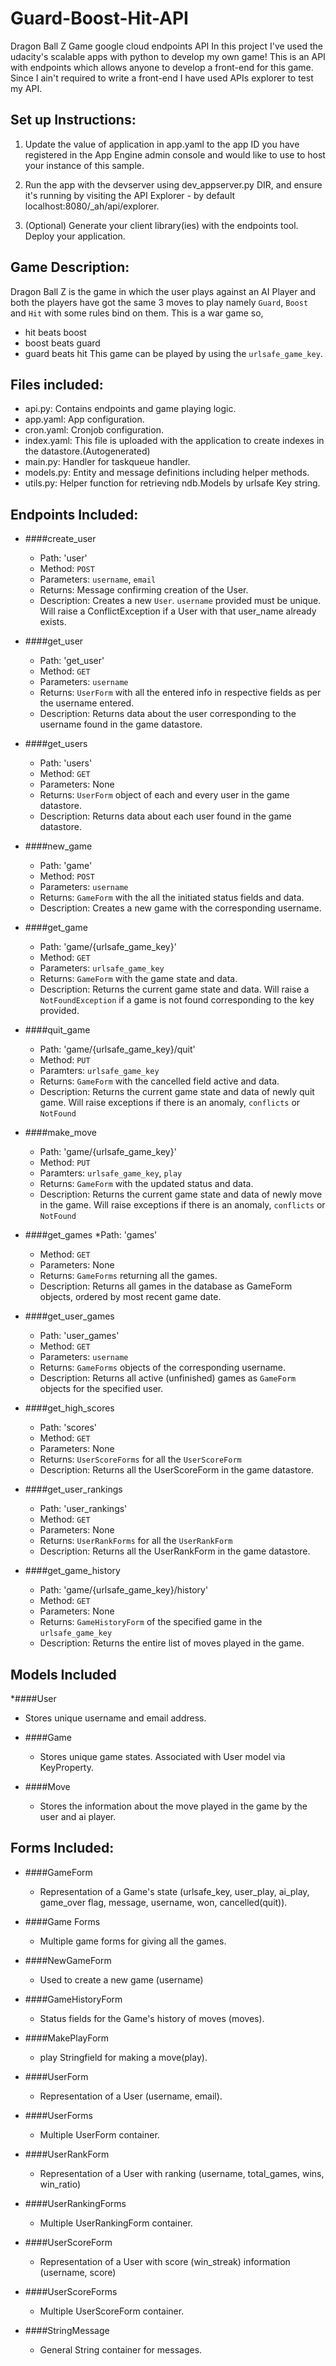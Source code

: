 # Guard-Boost-Hit-API
Dragon Ball Z Game google cloud endpoints API
In this project I've used the udacity's scalable apps with python to develop my own game! This is an API with endpoints which allows anyone to develop a front-end for this game. Since I ain't required to write a front-end I have used APIs explorer to test my API.

## Set up Instructions:
1. Update the value of application in app.yaml to the app ID you have registered in the App Engine admin console and would like to use to host your instance of this sample.

2. Run the app with the devserver using dev_appserver.py DIR, and ensure it's running by visiting the API Explorer - by default localhost:8080/_ah/api/explorer.

3. (Optional) Generate your client library(ies) with the endpoints tool. Deploy your application.

## Game Description:

Dragon Ball Z is the game in which the user plays against an AI Player and both the players have got the same 3 moves to play namely ```Guard```, ```Boost``` and ```Hit``` with some rules bind on them.
This is a war game so,
  * hit beats boost
  * boost beats guard
  * guard beats hit
This game can be played by using the ```urlsafe_game_key```.

## Files included:
* api.py: Contains endpoints and game playing logic.
* app.yaml: App configuration.
* cron.yaml: Cronjob configuration.
* index.yaml: This file is uploaded with the application to create indexes in the datastore.(Autogenerated)
* main.py: Handler for taskqueue handler.
* models.py: Entity and message definitions including helper methods.
* utils.py: Helper function for retrieving ndb.Models by urlsafe Key string.

## Endpoints Included:
* ####create_user
  * Path: 'user'
  * Method: ```POST```
  * Parameters: ```username```, ```email```
  * Returns: Message confirming creation of the User.
  * Description: Creates a new ```User```. ```username``` provided must be unique. Will raise a ConflictException if a  User with that user_name already exists.

* ####get_user
  * Path: 'get_user'
  * Method: ```GET```
  * Parameters: ```username```
  * Returns: ```UserForm``` with all the entered info in respective fields as per the username entered.
  * Description: Returns data about the user corresponding to the username found in the game datastore.

* ####get_users
  * Path: 'users'
  * Method: ```GET```
  * Parameters: None
  * Returns: ```UserForm``` object of each and every user in the game datastore.
  * Description: Returns data about each user found in the game datastore.

* ####new_game
  * Path: 'game'
  * Method: ```POST```
  * Parameters: ```username```
  * Returns: ```GameForm``` with the all the initiated status fields and data.
  * Description: Creates a new game with the corresponding username.

* ####get_game
  * Path: 'game/{urlsafe_game_key}'
  * Method: ```GET```
  * Parameters: ```urlsafe_game_key```
  * Returns: ```GameForm``` with the game state and data.
  * Description:  Returns the current game state and data. Will raise a ```NotFoundException``` if a game is not found corresponding to the key provided.

* ####quit_game
  * Path: 'game/{urlsafe_game_key}/quit'
  * Method: ```PUT```
  * Paramters: ```urlsafe_game_key```
  * Returns: ```GameForm``` with the cancelled field active and data.
  * Description: Returns the current game state and data of newly quit game. Will raise exceptions if there is an anomaly, ```conflicts``` or ```NotFound```

* ####make_move
  * Path: 'game/{urlsafe_game_key}'
  * Method: ```PUT```
  * Paramters: ```urlsafe_game_key```, ```play```
  * Returns: ```GameForm``` with the updated status and data.
  * Description: Returns the current game state and data of newly move in the game. Will raise exceptions if there is an anomaly, ```conflicts``` or ```NotFound```

* ####get_games
  *Path: 'games'
  * Method: ```GET```
  * Parameters: None
  * Returns: ```GameForms``` returning all the games.
  * Description: Returns all games in the database as GameForm objects, ordered by most recent game date.

* ####get_user_games
  * Path: 'user_games'
  * Method: ```GET```
  * Parameters: ```username```
  * Returns: ```GameForms``` objects of the corresponding username.
  * Description: Returns all active (unfinished) games as ```GameForm``` objects for the specified user.

* ####get_high_scores
  * Path: 'scores'
  * Method: ```GET```
  * Parameters: None
  * Returns: ```UserScoreForms``` for all the ```UserScoreForm```
  * Description: Returns all the UserScoreForm in the game datastore.

* ####get_user_rankings
  * Path: 'user_rankings'
  * Method: ```GET```
  * Parameters: None
  * Returns: ```UserRankForms``` for all the ```UserRankForm```
  * Description: Returns all the UserRankForm in the game datastore.

* ####get_game_history
  * Path: 'game/{urlsafe_game_key}/history'
  * Method: ```GET```
  * Parameters: None
  * Returns: ```GameHistoryForm``` of the specified game in the ```urlsafe_game_key```
  * Description: Returns the entire list of moves played in the game.

## Models Included

*####User
  * Stores unique username and email address.

* ####Game
  * Stores unique game states. Associated with User model via KeyProperty.

* ####Move
  * Stores the information about the move played in the game by the user and ai player.

## Forms Included:

* ####GameForm
  * Representation of a Game's state (urlsafe_key, user_play, ai_play, game_over flag, message, username, won, cancelled(quit)).

* ####Game Forms
  * Multiple game forms for giving all the games.

* ####NewGameForm
  * Used to create a new game (username)

* ####GameHistoryForm
  * Status fields for the Game's history of moves (moves).

* ####MakePlayForm
  * play Stringfield for making a move(play).

* ####UserForm
  * Representation of a User (username, email).

* ####UserForms
  * Multiple UserForm container.

* ####UserRankForm
  * Representation of a User with ranking (username, total_games, wins, win_ratio)

* ####UserRankingForms
  * Multiple UserRankingForm container.

* ####UserScoreForm
  * Representation of a User with score (win_streak) information (username, score)

* ####UserScoreForms
  * Multiple UserScoreForm container.

* ####StringMessage
  * General String container for messages.






